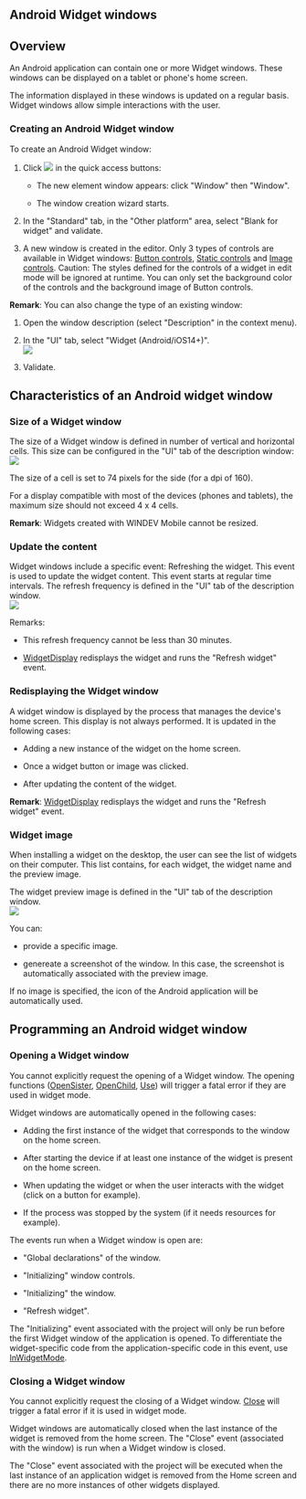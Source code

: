 
## Android Widget windows
			

<a name="NOTE1"></a>
<a name="NOTE1_1"></a>


## Overview
<a name="overview_ELTTEXTE000199"></a>
An Android application can contain one or more Widget windows. These windows can be displayed on a tablet or phone's home screen. 

The information displayed in these windows is updated on a regular basis. Widget windows allow simple interactions with the user. 
<a name="NOTE1_2"></a>


### Creating an Android Widget window
<a name="creating_android_widget_window_ELTPARAGRAPHE000016"></a>

To create an Android Widget window: 

1. Click ![](https://doc.pcsoft.fr/en-US/images/image.awp?langid=3&name=ico_nouveau.gif) in the quick access buttons: 

	- The new element window appears: click "Window" then "Window". 

	- The window creation wizard starts.




2. In the "Standard" tab, in the "Other platform" area, select "Blank for widget" and validate.

3. A new window is created in the editor. Only 3 types of controls are available in Widget windows: [Button controls](../WDChamp/1013076.md), [Static controls](../WDChamp/1013179.md) and [Image controls](../WDChamp/1013218.md).
	Caution: The styles defined for the controls of a widget in edit mode will be ignored at runtime. You can only set the background color of the controls and the background image of Button controls.




**Remark**: You can also change the type of an existing window: 

1. Open the window description (select "Description" in the context menu). 

2. In the "UI" tab, select "Widget (Android/iOS14+)". <br>![](https://doc.pcsoft.fr/en-US/images/image.awp?langid=3&name=Fen%EAtre_android_Widget%20-%20HC%20N%B0001.gif)


3. Validate. 




<a name="NOTE2"></a>
<a name="NOTE2_1"></a>


## Characteristics of an Android widget window
<a name="characteristics_android_widget_window_ELTTEXTE000229"></a>


### Size of a Widget window
<a name="size_widget_window_ELTPARAGRAPHE000052"></a>

The size of a Widget window is defined in number of vertical and horizontal cells. This size can be configured in the "UI" tab of the description window: <br>![](https://doc.pcsoft.fr/en-US/images/image.awp?langid=3&name=Fen%EAtre_android_Widget%20-%20HC%20N%B0003%202.gif)


The size of a cell is set to 74 pixels for the side (for a dpi of 160). 

For a display compatible with most of the devices (phones and tablets), the maximum size should not exceed 4 x 4 cells. 

**Remark**: Widgets created with WINDEV Mobile cannot be resized. 


### Update the content
<a name="update_the_content_ELTPARAGRAPHE000064"></a>

Widget windows include a specific event: Refreshing the widget. This event is used to update the widget content. This event starts at regular time intervals. The refresh frequency is defined in the "UI" tab of the description window. <br>![](https://doc.pcsoft.fr/en-US/images/image.awp?langid=3&name=Fen%EAtre_android_Widget%20-%20HC%20N%B0003%201.gif)


Remarks: 

- This refresh frequency cannot be less than 30 minutes. 

- [WidgetDisplay](../WDLang3/1000020647.md) redisplays the widget and runs the "Refresh widget" event. 





### Redisplaying the Widget window
<a name="redisplaying_the_widget_window_ELTPARAGRAPHE000077"></a>

A widget window is displayed by the process that manages the device's home screen. This display is not always performed. It is updated in the following cases: 

- Adding a new instance of the widget on the home screen. 

- Once a widget button or image was clicked. 

- After updating the content of the widget. 




**Remark**: [WidgetDisplay](../WDLang3/1000020647.md) redisplays the widget and runs the "Refresh widget" event. 


### Widget image
<a name="widget_image_ELTPARAGRAPHE000091"></a>

When installing a widget on the desktop, the user can see the list of widgets on their computer. This list contains, for each widget, the widget name and the preview image. 

The widget preview image is defined in the "UI" tab of the description window. <br>![](https://doc.pcsoft.fr/en-US/images/image.awp?langid=3&name=Fen%EAtre_android_Widget%20-%20HC%20N%B0003%203.gif)


You can: 

- provide a specific image. 

- genereate a screenshot of the window. In this case, the screenshot is automatically associated with the preview image. 




If no image is specified, the icon of the Android application will be automatically used. 

<a name="NOTE3"></a>
<a name="NOTE3_1"></a>


## Programming an Android widget window
<a name="programming_android_widget_window_ELTTEXTE000271"></a>


### Opening a Widget window
<a name="opening_widget_window_ELTPARAGRAPHE000110"></a>

You cannot explicitly request the opening of a Widget window. The opening functions ([OpenSister](../WDLang1/3038045.md), [OpenChild](../WDLang1/3038021.md), [Use](../WDLang1/3038044.md)) will trigger a fatal error if they are used in widget mode. 

Widget windows are automatically opened in the following cases: 

- Adding the first instance of the widget that corresponds to the window on the home screen.

- After starting the device if at least one instance of the widget is present on the home screen.

- When updating the widget or when the user interacts with the widget (click on a button for example). 

- If the process was stopped by the system (if it needs resources for example). 




The events run when a Widget window is open are: 

- "Global declarations" of the window.

- "Initializing" window controls. 

- "Initializing" the window. 

- "Refresh widget". 




The "Initializing" event associated with the project will only be run before the first Widget window of the application is opened. To differentiate the widget-specific code from the application-specific code in this event, use [InWidgetMode](../WDLang1/1000020649.md).


### Closing a Widget window
<a name="closing_widget_window_ELTPARAGRAPHE000143"></a>

You cannot explicitly request the closing of a Widget window. [Close](../WDLang1/3038018.md) will trigger a fatal error if it is used in widget mode. 

Widget windows are automatically closed when the last instance of the widget is removed from the home screen. The "Close" event (associated with the window) is run when a Widget window is closed.

The "Close" event associated with the project will be executed when the last instance of an application widget is removed from the Home screen and there are no more instances of other widgets displayed.


